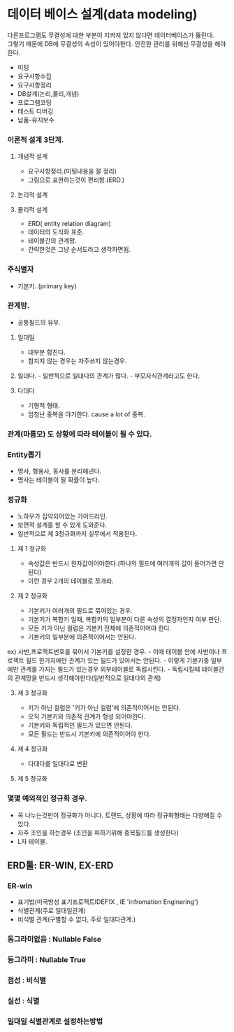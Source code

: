 # 데이터 베이스 설계(data modeling) 

다른프로그램도 무결성에 대한 부분이 지켜져 있지 않다면
데이터베이스가 뚫린다.  
그렇기 때문에 DB에 무결성의 속성이 있어야한다.
안전한 관리를 위해선 무결성을 해야한다.  

- 미팅
- 요구사항수집 
- 요구사항정리
- DB설계(논리,물리,개념) 
- 프로그램코딩 
- 테스트 디버깅
- 납품-유지보수



### 이론적 설계 3단계.
1) 개념적 설계
	- 요구사항정리.(미팅내용을 잘 정리) 
	- 그림으로 표현하는것이 편리함.(ERD.) 

2) 논리적 설계
3) 물리적 설계
	- ERD( entity relation diagram) 
	- 데이터의 도식화 표준.
	- 테이블간의 관계망.
	- 간략한것은 그냥 순서도라고 생각하면됨.


### 주식별자
- 기본키. (primary key) 


### 관계망.
- 공통필드의 유무.


1) 일대일
	- 대부분 합친다.
	- 합치지 않는 경우는 자주쓰지 않는경우.


2) 일대다.
		- 일반적으로 일대다의 관계가 많다.
		- 부모자식관계라고도 한다.


3) 다대다
	- 기형적 형태.
	- 엄청난 중복을 야기한다. cause a lot of 중복.


### 관계(마름모) 도 상황에 따라 테이블이 될 수 있다.



### Entity뽑기
- 명사, 형용사, 동사를 분리해낸다.
- 명사는 테이블이 될 확률이 높다.




### 정규화
- 노하우가 집약되어있는 가이드라인.
- 보편적 설계를 할 수 있게 도와준다.
- 일반적으로 제 3정규화까지 실무에서 적용된다.


1) 제 1 정규화
	- 속성값은 반드시 원자값이어야한다.(하나의 필드에 여러개의 값이 들어가면 안된다) 
	- 이런 경우 2개의 테이블로 쪼개라.

2) 제 2 정규화
	- 기본키가 여러개의 필드로 묶여있는 경우.
	- 기본키가 복합키 일때, 복합키의 일부분이 다른 속성의 결정자인지 여부 판단.
	- 모든 키가 아닌 컬럼은 기본키 전체에 의존적이어야 한다.
	- 기본키의 일부분에 의존적이어서는 안된다.

ex) 사번,프로젝트번호를 묶어서 기본키를 설정한 경우.
	- 이때 테이블 안에 사번이나 프로젝트 필드 한가지에만 관계가 있는 필드가 있어서는 안된다.
	- 이렇게 기본키중 일부에만 관계를 가지는 필드가 있는경우 외부테이블로 독립시킨다.
	- 독립시킬때 테이블간의 관계망을 반드시 생각해야한다(일반적으로 일대다의 관계) 


3) 제 3 정규화
	- 키가 아닌 컬럼은 '키가 아닌 컬럼'에 의존적이어서는 안된다.
	- 오직 기본키와 의존적 관계가 형성 되어야한다.
	- 기본키와 독립적인 필드가 있으면 안된다.
	- 모든 필드는 반드시 기본키에 의존적이어야 한다.


 4) 제 4 정규화
	- 다대다를 일대다로 변환
		

5) 제 5 정규화

### 몇몇 예외적인 정규화 경우.
- 꼭 나누는것만이 정규화가 아니다. 트랜드, 상황에 따라 정규화형태는 다양해질 수 있다.
- 자주 조인을 하는경우 (조인을 피하기위해 중복필드를 생성한다) 
- L자 테이블.


## ERD툴: ER-WIN, EX-ERD

### ER-win
- 표기법(미국방성 표기프로젝트IDEF1X , IE 'infromation Enginering') 
- 식별관계(주로 일대일관계)  
- 비식별 관계(구별할 수 없다, 주로 일대다관계.) 


### 동그라미없음 : Nullable False
### 동그라미 : Nullable True
### 점선 : 비식별
### 실선 : 식별

### 일대일 식별관계로 설정하는방법